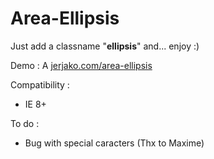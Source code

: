 Area-Ellipsis
=============

Just add a classname "**ellipsis**" and... enjoy :)

Demo : A [jerjako.com/area-ellipsis](http://jerjako.com/area-ellipsis/)

Compatibility :
 - IE 8+

To do :
 - Bug with special caracters (Thx to Maxime)